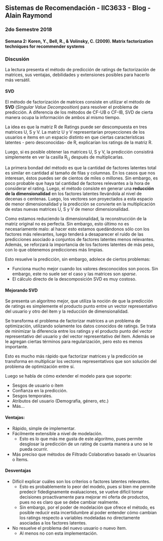 
## Sistemas de Recomendación - IIC3633 - Blog - Alain Raymond
### 2do Semestre 2018

#### Semana 2: Koren, Y., Bell, R., & Volinsky, C. (2009). Matrix factorization techniques for recommender systems

### Discusión
La lectura presenta el método de predicción de ratings de factorización de matrices, sus ventajas, debilidades y extensiones posibles para hacerlo más versátil.

#### SVD

El método de factorización de matrices consiste en utilizar el método de **SVD** (_Singular Value Decomposition_) para resolver el problema de predicción. A diferencia de los métodos de CF-UB o CF-IB, SVD de cierta manera ocupa la información de ambos al mismo tiempo.

La idea es que la matriz R de Ratings puede ser descompuesta en tres matrices U, S y V. La matriz U y V representarían proyecciones de los usuarios e items en un espacio distinto en que ciertas características latentes - pero desconocidas- de R, explicarían los ratings de la matriz R. 

Luego, si es posible obtener las matrices U, S y V, la predicción consistirá simplemente en ver la casilla R<sub>i,j</sub> después de multiplicarlas.

La primera bondad del método es que la cantidad de factores latentes total es similar en cantidad al tamaño de filas y columnas. En los casos que nos interesan, éstos puedes ser de cientos de miles o millones. Sin embargo, es poco probable que haya tal cantidad de factores relevantes a la hora de considerar el rating. Luego, el método consiste en generar una **reducción de la dimensionalidad** en los factores latentes llevándola al nivel de decenas o centenas. Luego, los vectores son proyectados a esta espacio de menor dimensionalidad y la predicción se convierte en la multiplicación de estas nuevas matrices U, S y V de menor dimensionalidad. 

Como estamos reduciendo la dimensionalidad, la reconstrucción de la matriz original no es perfecta. Sin embargo, esto último no es necesariamente malo: al hacer esto estamos quedándonos sólo con los factores más relevantes, luego tenderá a desaparecer el ruido de las predicciones asociado a conjuntos de factores latentes menos relevantes. Además, se reforzará la importancia de los factores latentes de más peso, con lo que obtenemos predicciones más limpias.

Esto resuelve la predicción, sin embargo, adolece de ciertos problemas:

* Funciona mucho mejor cuando los valores desconocidos son pocos. Sin embargo, este no suele ser el caso y las matrices son _sparse_.
* El cálculo directo de la descomposición SVD es muy costoso.

#### Mejorando SVD

Se presenta un algoritmo mejor, que utiliza la noción de que la predicción de ratings es simplemente el producto punto entre un vector representativo del usuario y otro del ítem y la reducción de dimensionalidad. 

Se transforma el problema de factorizar matrices a un problema de optimización, utilizando solamente los datos conocidos de ratings. Se trata de minimizar la diferencia entre los ratings y el producto punto del vector representativo del usuario y del vector representativo del item. Además se le agregan ciertas términos para regularización, pero esto es menos importante.

Esto es mucho más rápido que factorizar matrices y la predicción se transforma en multiplicar los vectores representativos que son solución del problema de optimización entre sí.

Luego se habla de cómo extender el modelo para que soporte:

* Sesgos de usuario o ítem
* Confianza en la predicción.
* Sesgos temporales.
* Atributos del usuario (Demografía, género, etc.)
* Más...

#### Ventajas:

* Rápido, simple de implementar.
* Fácilmente extensible a nivel de modelación.
  * Esto es lo que más me gusta de este algoritmo, pues permite desglosar la predicción de un rating de cuanta manera a uno se le pueda ocurrir.
* Más preciso que métodos de Filtrado Colaborativo basado en Usuarios o Ítems.

#### Desventajas
* Difícil explicar cuáles son los criterios o factores latentes relevantes.
  * Esto es probablemente lo peor del modelo, pues si bien me permite predecir fidedignamente evaluaciones, se vuelve difícil tomar decisiones proactivamente para mejorar mi oferta de productos, pues no es claro que se debe cambiar realmente.
  * Sin embargo, por el poder de modelación que ofrece el método, es posible reducir esta incertidumbre al poder entender cómo cambian los ratings respecto a variables modeladas no directamente asociadas a los factores latentes.
* No resuelve el problema del nuevo usuario o nuevo ítem.
  * Al menos no con esta implementación.
